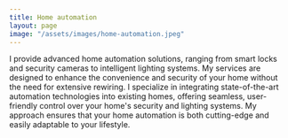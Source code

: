 ```yaml
---
title: Home automation
layout: page
image: "/assets/images/home-automation.jpeg"
---
```


I provide advanced home automation solutions, ranging from smart locks and security cameras to intelligent lighting systems. My services are designed to enhance the convenience and security of your home without the need for extensive rewiring. I specialize in integrating state-of-the-art automation technologies into existing homes, offering seamless, user-friendly control over your home's security and lighting systems. My approach ensures that your home automation is both cutting-edge and easily adaptable to your lifestyle.